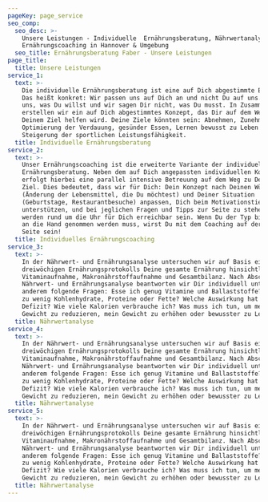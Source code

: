 ```yaml
---
pageKey: page_service
seo_comp:
  seo_desc: >-
    Unsere Leistungen - Individuelle  Ernährungsberatung, Nährwertanalyse,
    Ernährungscoaching in Hannover & Umgebung
  seo_title: Ernährungsberatung Faber - Unsere Leistungen
page_title:
  title: Unsere Leistungen
service_1:
  text: >-
    Die individuelle Ernährungsberatung ist eine auf Dich abgestimmte Beratung.
    Das heißt konkret: Wir passen uns auf Dich an und nicht Du auf uns. Du sagst
    uns, was Du willst und wir sagen Dir nicht, was Du musst. In Zusammenarbeit
    erstellen wir ein auf Dich abgestimmtes Konzept, das Dir auf dem Weg zu
    Deinem Ziel helfen wird. Deine Ziele könnten sein: Abnehmen, Zunehmen,
    Optimierung der Verdauung, gesünder Essen, Lernen bewusst zu Leben oder
    Steigerung der sportlichen Leistungsfähigkeit.
  title: Individuelle Ernährungsberatung
service_2:
  text: >-
    Unser Ernährungscoaching ist die erweiterte Variante der individuellen
    Ernährungsberatung. Neben dem auf Dich angepassten individuellen Konzept
    erfolgt hierbei eine parallel intensive Betreuung auf dem Weg zu Deinem
    Ziel. Dies bedeutet, dass wir für Dich: Dein Konzept nach Deinen Wünschen
    (Änderung der Lebensmittel, die Du möchtest) und Deiner Situation
    (Geburtstage, Restaurantbesuche) anpassen, Dich beim Motivationstief
    unterstützen, und bei jeglichen Fragen und Tipps zur Seite zu stehen. Wir
    werden rund um die Uhr für Dich erreichbar sein. Wenn Du der Typ bist, der
    an die Hand genommen werden muss, wirst Du mit dem Coaching auf der sicheren
    Seite sein!
  title: Individuelles Ernährungscoaching
service_3:
  text: >-
    In der Nährwert- und Ernährungsanalyse untersuchen wir auf Basis eines
    dreiwöchigen Ernährungsprotokolls Deine gesamte Ernährung hinsichtlich der
    Vitaminaufnahme, Makronährstoffaufnahme und Gesamtbilanz. Nach Abschluss der
    Nährwert- und Ernährungsanalyse beantworten wir Dir individuell unter
    anderem folgende Fragen: Esse ich genug Vitamine und Ballaststoffe? Esse ich
    zu wenig Kohlenhydrate, Proteine oder Fette? Welche Auswirkung hat ein
    Defizit? Wie viele Kalorien verbrauche ich? Was muss ich tun, um mein
    Gewicht zu reduzieren, mein Gewicht zu erhöhen oder bewusster zu Leben?
  title: Nährwertanalyse
service_4:
  text: >-
    In der Nährwert- und Ernährungsanalyse untersuchen wir auf Basis eines
    dreiwöchigen Ernährungsprotokolls Deine gesamte Ernährung hinsichtlich der
    Vitaminaufnahme, Makronährstoffaufnahme und Gesamtbilanz. Nach Abschluss der
    Nährwert- und Ernährungsanalyse beantworten wir Dir individuell unter
    anderem folgende Fragen: Esse ich genug Vitamine und Ballaststoffe? Esse ich
    zu wenig Kohlenhydrate, Proteine oder Fette? Welche Auswirkung hat ein
    Defizit? Wie viele Kalorien verbrauche ich? Was muss ich tun, um mein
    Gewicht zu reduzieren, mein Gewicht zu erhöhen oder bewusster zu Leben?
  title: Nährwertanalyse
service_5:
  text: >-
    In der Nährwert- und Ernährungsanalyse untersuchen wir auf Basis eines
    dreiwöchigen Ernährungsprotokolls Deine gesamte Ernährung hinsichtlich der
    Vitaminaufnahme, Makronährstoffaufnahme und Gesamtbilanz. Nach Abschluss der
    Nährwert- und Ernährungsanalyse beantworten wir Dir individuell unter
    anderem folgende Fragen: Esse ich genug Vitamine und Ballaststoffe? Esse ich
    zu wenig Kohlenhydrate, Proteine oder Fette? Welche Auswirkung hat ein
    Defizit? Wie viele Kalorien verbrauche ich? Was muss ich tun, um mein
    Gewicht zu reduzieren, mein Gewicht zu erhöhen oder bewusster zu Leben?
  title: Nährwertanalyse
---
```

